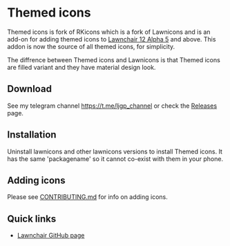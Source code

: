 # Themed icons

Themed icons is fork of RKicons which is a fork of Lawnicons and is an add-on for adding themed icons to [Lawnchair 12 Alpha 5](https://github.com/LawnchairLauncher/lawnchair) and above.
This addon is now the source of all themed icons, for simplicity.

The diffrence between Themed icons and Lawnicons is that Themed icons are filled variant and they have material design look.

## Download

See my telegram channel https://t.me/ljgp_channel
or check the [Releases](https://github.com/Yurieaijoker/Themed-Icons/releases) page.

## Installation

Uninstall lawnicons and other lawnicons versions to install Themed icons. It has the same 'packagename' so it cannot co-exist with them in your phone.

## Adding icons

Please see [CONTRIBUTING.md](CONTRIBUTING.md) for info on adding icons.

## Quick links

- [Lawnchair GitHub page](https://github.com/LawnchairLauncher/lawnchair)

